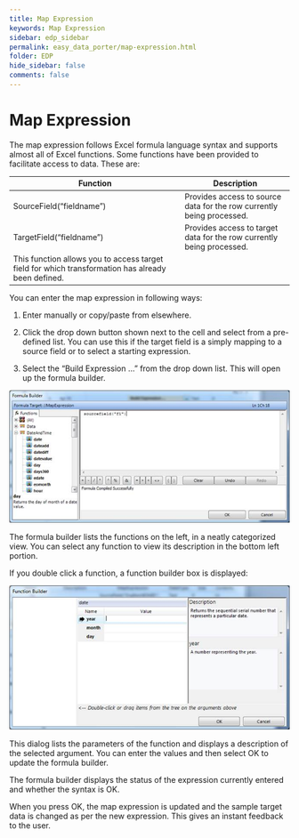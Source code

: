 ```yaml
---
title: Map Expression
keywords: Map Expression
sidebar: edp_sidebar
permalink: easy_data_porter/map-expression.html
folder: EDP
hide_sidebar: false
comments: false
---
```


# Map Expression

The map expression follows Excel formula language syntax and supports almost all of Excel functions. Some functions have been provided to facilitate access to data. These are:

|Function|Description|
|--------|------------|
|SourceField(“fieldname”)|Provides access to source data for the row currently being processed.|
|TargetField(“fieldname”)|Provides access to target data for the row currently being processed. 
This function allows you to access target field for which transformation has already been defined.|

 

You can enter the map expression in following ways:

1.  Enter manually or copy/paste from elsewhere.

 

2.  Click the drop down button shown next to the cell and select from a pre-defined list. You can use this if the target field is a simply mapping to a source field or to select a starting expression.

 

3.  Select the “Build Expression …” from the drop down list. This will open up the formula builder.

![](/images/formulabuilder.jpg)

The formula builder lists the functions on the left, in a neatly categorized view. You can select any function to view its description in the bottom left portion.

 

If you double click a function, a function builder box is displayed:

![](/images/functionbuilder.jpg)

This dialog lists the parameters of the function and displays a description of the selected argument. You can enter the values and then select OK to update the formula builder.

 

The formula builder displays the status of the expression currently entered and whether the syntax is OK.

 

When you press OK, the map expression is updated and the sample target data is changed as per the new expression. This gives an instant feedback to the user.